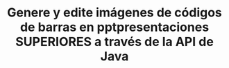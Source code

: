 ---
############################# Static ############################
layout: "auto-gen-gist"
draft: false
path: "es/assembly/java/barcode/ppt/"
otherformats: PPTX PPTM PPS PPSX PPSM POT POTX POTM ODP OTP 

############################# Head ############################
head_title: "Cree y agregue imágenes de código de barras en PPT Presentaciones a través de la API de Java"
head_description: "GroupDocs.Assembly Java API admite la creación y adición de imágenes de código de barras dentro de archivos de presentación de PowerPoint (PPT, PPTX, PPTM, PPS, PPSX, PPSM, POT y ODP)."

############################# Header ############################
title: "Genere y edite imágenes de códigos de barras en pptpresentaciones SUPERIORES a través de la API de Java"
description: "GroupDocs.Assembly Java API permite a los programadores generar, editar e insertar imágenes de código de barras en PPT presentaciones de PowerPoint dentro de aplicaciones Java y JSP."

######################### Download Button #######################
button:
    enable: true

############################# About ############################
about:
    enable: true
    title: "¿Cómo crear y administrar códigos de barras en presentaciones?"
    content: |
       La presentación es una gran forma de comunicación que permite tanto a las empresas como a las personas compartir información de manera coherente y sencilla. Los códigos de barras ahora se usan con mucha frecuencia en todo el mundo para administrar varias tareas importantes, como la identificación de productos, el seguimiento de piezas de automóviles, el inventario y la gestión de existencias, y muchas más. GroupDocs.Assembly Java API facilita a los programadores de software la creación e inserción de códigos de barras dentro de sus documentos de presentación con solo un par de líneas de código. Admite varios formatos de archivo de presentaciones, como PPT, PPTX, PPTM, PPS, PPSX, PPSM, POT, POTX, POTM, ODP y muchos más. Facilita el trabajo de los desarrolladores al permitirles ejecutar sus aplicaciones sin instalar ninguna aplicación de terceros o Microsoft Office en su dispositivo. Es compatible con varias funciones avanzadas para personalizar los códigos de barras en las diapositivas de la presentación, como configurar los colores frontal y posterior, configurar las fuentes, escalar la imagen del código de barras, ajustar el texto del código de barras, configurar la resolución de la imagen del código de barras y mucho más. 

############################# content ############################
steps:
    enable: true
    block:
    - title_left: "Generación de Códigos de Barras en PPT Presentaciones"
      content_left: |
       El siguiente código Java explica cómo los desarrolladores pueden generar imágenes de código de barras utilizando diferentes simbologías admitidas y agregarlas a las diapositivas de presentación PPT de Microsoft PowerPoint con muy poco esfuerzo y costo. 

      title_right: "Agregar códigos de barras en el archivo PPT a través de Java"
      content_right: |
       * Cree una instancia de [DocumentAssembler](https://apireference.groupdocs.com/assembly/java/com.groupdocs.assembly/DocumentAssembler)
       * Llame a [AssembleDocument](https://apireference.groupdocs.com/assembly/java/com.groupdocs.assembly/DocumentAssembler#assembleDocument-java.io.InputStream-java.io.OutputStream-com.groupdocs.assembly.DataSourceInfo...-) método con los siguientes parámetros
          * Stream para leer un documento de plantilla.
          * Stream para escribir el documento resultante.
          * Opciones de carga y guardado de documentos.
          * Detalles Información sobre los objetos de origen de datos que se utilizarán.

      gisthash: "ebb6d8215f329f457f843e9a9fc48c9c"
      gistfile: "generate_barcodes_in_presentations.java"

    - title_left: "Requisitos del sistema"
      content_left: |
        Las API de GroupDocs.Assembly Java son compatibles con todas las principales plataformas y sistemas operativos. Puede generar documentos en Microsoft Word, Excel, PowerPoint, Outlook, OpenOffice y más de 50 formatos. Para obtener una guía completa de requisitos del sistema, visite [requisitos del sistema](https://docs.groupdocs.com/assembly/java/system-requirements/) Antes de ejecutar el código a continuación, asegúrese de tener los siguientes requisitos previos instalados en su sistema:
         * Sistemas Operativos: Microsoft Windows, Linux, Mac OS
         * Compatibilidad con versiones de Java: J2SE 7.0 (1.7), J2SE 8.0 (1.8) o superior
         * Obtenga la última versión de las API Java de GroupDocs.Assembly de [Maven](https://mvnrepository.com/artifact/com.groupdocs/groupdocs-assembly/)
        
      title_right: "Por qué usar GroupDocs.Assembly"
      content_right: |
        * Cree documentos personalizados a partir de plantillas.
        * Adjunte dinámicamente archivos adjuntos de correo electrónico.
        * No se requiere software adicional para crear y automatizar documentos.
        * Genera un documento de salida basado en la fuente de datos.
        * Insertar dinámicamente el contenido del documento en el informe
        * Aplicar fórmula durante el montaje de la hoja de cálculo.
        * Proporciona soporte para múltiples formatos de datos
        * Soporte de operaciones de datos secuenciales.

demos:
    enable: true
        

more_formats:
    enable: true


back_to_top:
    enable: true
---